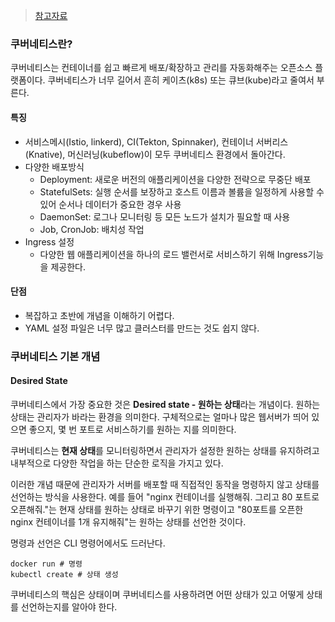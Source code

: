 > [참고자료](https://subicura.com/2019/05/19/kubernetes-basic-1.html)

### 쿠버네티스란?
쿠버네티스는 컨테이너를 쉽고 빠르게 배포/확장하고 관리를 자동화해주는 오픈소스 플랫폼이다. 쿠버네티스가 너무 길어서 흔히 케이츠(k8s) 또는 큐브(kube)라고 줄여서 부른다.

#### 특징
- 서비스메시(Istio, linkerd), CI(Tekton, Spinnaker), 컨테이너 서버리스(Knative), 머신러닝(kubeflow)이 모두 쿠버네티스 환경에서 돌아간다.
- 다양한 배포방식
  - Deployment: 새로운 버전의 애플리케이션을 다양한 전략으로 무중단 배포
  - StatefulSets: 실행 순서를 보장하고 호스트 이름과 볼륨을 일정하게 사용할 수 있어 순서나 데이터가 중요한 경우 사용
  - DaemonSet: 로그나 모니터링 등 모든 노드가 설치가 필요할 때 사용
  - Job, CronJob: 배치성 작업
- Ingress 설정
  - 다양한 웹 애플리케이션을 하나의 로드 밸런서로 서비스하기 위해 Ingress기능을 제공한다.

#### 단점
- 복잡하고 초반에 개념을 이해하기 어렵다.
- YAML 설정 파일은 너무 많고 클러스터를 만드는 것도 쉽지 않다.

### 쿠버네티스 기본 개념
#### Desired State
쿠버네티스에서 가장 중요한 것은 **Desired state - 원하는 상태**라는 개념이다. 원하는 상태는 관리자가 바라는 환경을 의미한다. 구체적으로는 얼마나 많은 웹서버가 띄어 있으면 좋으지, 몇 번 포트로 서비스하기를 원하는 지를 의미한다.

쿠버네티스는 **현재 상태**를 모니터링하면서 관리자가 설정한 원하는 상태를 유지하려고 내부적으로 다양한 작업을 하는 단순한 로직을 가지고 있다.

이러한 개념 때문에 관리자가 서버를 배포할 때 직접적인 동작을 명령하지 않고 상태를 선언하는 방식을 사용한다. 예를 들어 "nginx 컨테이너를 실행해줘. 그리고 80 포트로 오픈해줘."는 현재 상태를 원하는 상태로 바꾸기 위한 명령이고 "80포트를 오픈한 nginx 컨테이너를 1개 유지해줘"는 원하는 상태를 선언한 것이다.

명령과 선언은 CLI 명령어에서도 드러난다.
```
docker run # 명령
kubectl create # 상태 생성
```

쿠버네티스의 핵심은 상태이며 쿠버네티스를 사용하려면 어떤 상태가 있고 어떻게 상태를 선언하는지를 알아야 한다.

